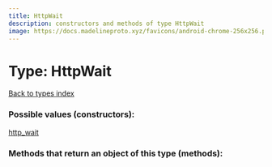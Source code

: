```yaml
---
title: HttpWait
description: constructors and methods of type HttpWait
image: https://docs.madelineproto.xyz/favicons/android-chrome-256x256.png
---
```

# Type: HttpWait  
[Back to types index](index.md)



### Possible values (constructors):

[http\_wait](../constructors/http_wait.md)  



### Methods that return an object of this type (methods):



